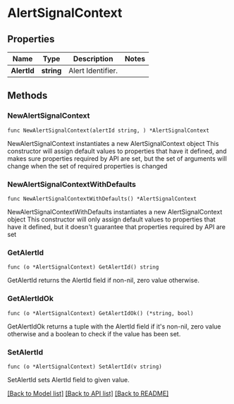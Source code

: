 # AlertSignalContext

## Properties

Name | Type | Description | Notes
------------ | ------------- | ------------- | -------------
**AlertId** | **string** | Alert Identifier. | 

## Methods

### NewAlertSignalContext

`func NewAlertSignalContext(alertId string, ) *AlertSignalContext`

NewAlertSignalContext instantiates a new AlertSignalContext object
This constructor will assign default values to properties that have it defined,
and makes sure properties required by API are set, but the set of arguments
will change when the set of required properties is changed

### NewAlertSignalContextWithDefaults

`func NewAlertSignalContextWithDefaults() *AlertSignalContext`

NewAlertSignalContextWithDefaults instantiates a new AlertSignalContext object
This constructor will only assign default values to properties that have it defined,
but it doesn't guarantee that properties required by API are set

### GetAlertId

`func (o *AlertSignalContext) GetAlertId() string`

GetAlertId returns the AlertId field if non-nil, zero value otherwise.

### GetAlertIdOk

`func (o *AlertSignalContext) GetAlertIdOk() (*string, bool)`

GetAlertIdOk returns a tuple with the AlertId field if it's non-nil, zero value otherwise
and a boolean to check if the value has been set.

### SetAlertId

`func (o *AlertSignalContext) SetAlertId(v string)`

SetAlertId sets AlertId field to given value.



[[Back to Model list]](../README.md#documentation-for-models) [[Back to API list]](../README.md#documentation-for-api-endpoints) [[Back to README]](../README.md)


